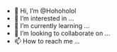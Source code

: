 - 👋 Hi, I’m @Hohoholol
- 👀 I’m interested in ...
- 🌱 I’m currently learning ...
- 💞️ I’m looking to collaborate on ...
- 📫 How to reach me ...

<!---
Hohoholol/Hohoholol is a ✨ special ✨ repository because its `README.md` (this file) appears on your GitHub profile.
You can click the Preview link to take a look at your changes.
--->
